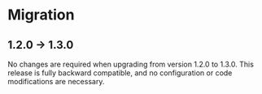 # Migration

## 1.2.0 -> 1.3.0

No changes are required when upgrading from version 1.2.0 to 1.3.0.
This release is fully backward compatible, and no configuration or code modifications are necessary.
